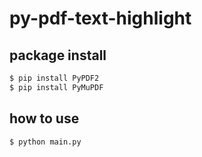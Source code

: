 # py-pdf-text-highlight
## package install
```sh
$ pip install PyPDF2
$ pip install PyMuPDF
```

## how to use
```sh
$ python main.py
```